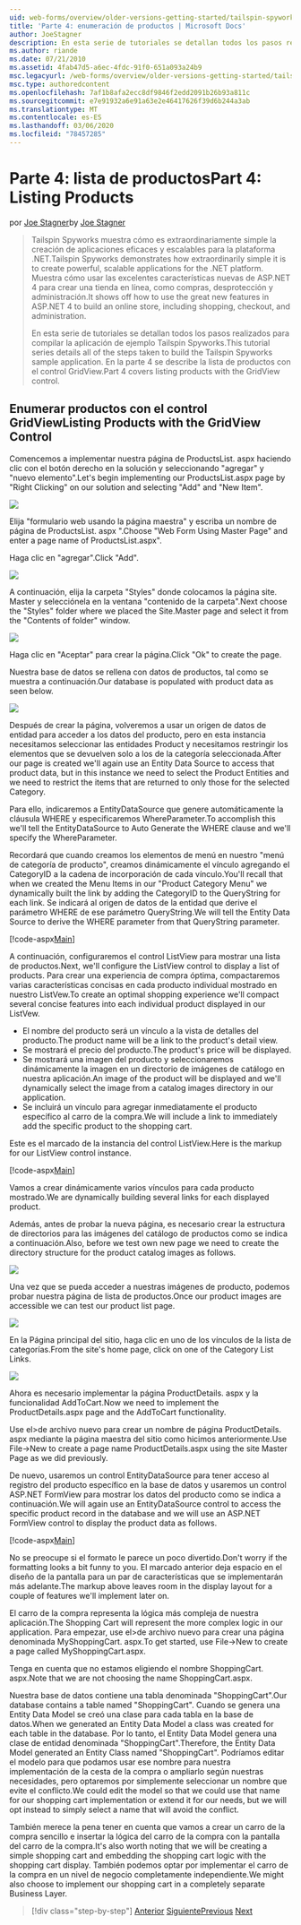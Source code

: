 ```yaml
---
uid: web-forms/overview/older-versions-getting-started/tailspin-spyworks/tailspin-spyworks-part-4
title: 'Parte 4: enumeración de productos | Microsoft Docs'
author: JoeStagner
description: En esta serie de tutoriales se detallan todos los pasos realizados para compilar la aplicación de ejemplo Tailspin Spyworks. En la parte 4 se describe la lista de productos con el contr de GridView...
ms.author: riande
ms.date: 07/21/2010
ms.assetid: 4fab47d5-a6ec-4fdc-91f0-651a093a24b9
msc.legacyurl: /web-forms/overview/older-versions-getting-started/tailspin-spyworks/tailspin-spyworks-part-4
msc.type: authoredcontent
ms.openlocfilehash: 7af1b8afa2ecc8df9846f2edd2091b26b93a811c
ms.sourcegitcommit: e7e91932a6e91a63e2e46417626f39d6b244a3ab
ms.translationtype: MT
ms.contentlocale: es-ES
ms.lasthandoff: 03/06/2020
ms.locfileid: "78457285"
---
```

# <a name="part-4-listing-products"></a><span data-ttu-id="d3d78-104">Parte 4: lista de productos</span><span class="sxs-lookup"><span data-stu-id="d3d78-104">Part 4: Listing Products</span></span>

<span data-ttu-id="d3d78-105">por [Joe Stagner](https://github.com/JoeStagner)</span><span class="sxs-lookup"><span data-stu-id="d3d78-105">by [Joe Stagner](https://github.com/JoeStagner)</span></span>

> <span data-ttu-id="d3d78-106">Tailspin Spyworks muestra cómo es extraordinariamente simple la creación de aplicaciones eficaces y escalables para la plataforma .NET.</span><span class="sxs-lookup"><span data-stu-id="d3d78-106">Tailspin Spyworks demonstrates how extraordinarily simple it is to create powerful, scalable applications for the .NET platform.</span></span> <span data-ttu-id="d3d78-107">Muestra cómo usar las excelentes características nuevas de ASP.NET 4 para crear una tienda en línea, como compras, desprotección y administración.</span><span class="sxs-lookup"><span data-stu-id="d3d78-107">It shows off how to use the great new features in ASP.NET 4 to build an online store, including shopping, checkout, and administration.</span></span>
> 
> <span data-ttu-id="d3d78-108">En esta serie de tutoriales se detallan todos los pasos realizados para compilar la aplicación de ejemplo Tailspin Spyworks.</span><span class="sxs-lookup"><span data-stu-id="d3d78-108">This tutorial series details all of the steps taken to build the Tailspin Spyworks sample application.</span></span> <span data-ttu-id="d3d78-109">En la parte 4 se describe la lista de productos con el control GridView.</span><span class="sxs-lookup"><span data-stu-id="d3d78-109">Part 4 covers listing products with the GridView control.</span></span>

## <a id="_Toc260221670"></a><span data-ttu-id="d3d78-110">Enumerar productos con el control GridView</span><span class="sxs-lookup"><span data-stu-id="d3d78-110">Listing Products with the GridView Control</span></span>

<span data-ttu-id="d3d78-111">Comencemos a implementar nuestra página de ProductsList. aspx haciendo clic con el botón derecho en la solución y seleccionando "agregar" y "nuevo elemento".</span><span class="sxs-lookup"><span data-stu-id="d3d78-111">Let's begin implementing our ProductsList.aspx page by "Right Clicking" on our solution and selecting "Add" and "New Item".</span></span>

![](tailspin-spyworks-part-4/_static/image1.jpg)

<span data-ttu-id="d3d78-112">Elija "formulario web usando la página maestra" y escriba un nombre de página de ProductsList. aspx ".</span><span class="sxs-lookup"><span data-stu-id="d3d78-112">Choose "Web Form Using Master Page" and enter a page name of ProductsList.aspx".</span></span>

<span data-ttu-id="d3d78-113">Haga clic en "agregar".</span><span class="sxs-lookup"><span data-stu-id="d3d78-113">Click "Add".</span></span>

![](tailspin-spyworks-part-4/_static/image2.jpg)

<span data-ttu-id="d3d78-114">A continuación, elija la carpeta "Styles" donde colocamos la página site. Master y selecciónela en la ventana "contenido de la carpeta".</span><span class="sxs-lookup"><span data-stu-id="d3d78-114">Next choose the "Styles" folder where we placed the Site.Master page and select it from the "Contents of folder" window.</span></span>

![](tailspin-spyworks-part-4/_static/image3.jpg)

<span data-ttu-id="d3d78-115">Haga clic en "Aceptar" para crear la página.</span><span class="sxs-lookup"><span data-stu-id="d3d78-115">Click "Ok" to create the page.</span></span>

<span data-ttu-id="d3d78-116">Nuestra base de datos se rellena con datos de productos, tal como se muestra a continuación.</span><span class="sxs-lookup"><span data-stu-id="d3d78-116">Our database is populated with product data as seen below.</span></span>

![](tailspin-spyworks-part-4/_static/image4.jpg)

<span data-ttu-id="d3d78-117">Después de crear la página, volveremos a usar un origen de datos de entidad para acceder a los datos del producto, pero en esta instancia necesitamos seleccionar las entidades Product y necesitamos restringir los elementos que se devuelven solo a los de la categoría seleccionada.</span><span class="sxs-lookup"><span data-stu-id="d3d78-117">After our page is created we'll again use an Entity Data Source to access that product data, but in this instance we need to select the Product Entities and we need to restrict the items that are returned to only those for the selected Category.</span></span>

<span data-ttu-id="d3d78-118">Para ello, indicaremos a EntityDataSource que genere automáticamente la cláusula WHERE y especificaremos WhereParameter.</span><span class="sxs-lookup"><span data-stu-id="d3d78-118">To accomplish this we'll tell the EntityDataSource to Auto Generate the WHERE clause and we'll specify the WhereParameter.</span></span>

<span data-ttu-id="d3d78-119">Recordará que cuando creamos los elementos de menú en nuestro "menú de categoría de producto", creamos dinámicamente el vínculo agregando el CategoryID a la cadena de incorporación de cada vínculo.</span><span class="sxs-lookup"><span data-stu-id="d3d78-119">You'll recall that when we created the Menu Items in our "Product Category Menu" we dynamically built the link by adding the CategoryID to the QueryString for each link.</span></span> <span data-ttu-id="d3d78-120">Se indicará al origen de datos de la entidad que derive el parámetro WHERE de ese parámetro QueryString.</span><span class="sxs-lookup"><span data-stu-id="d3d78-120">We will tell the Entity Data Source to derive the WHERE parameter from that QueryString parameter.</span></span>

[!code-aspx[Main](tailspin-spyworks-part-4/samples/sample1.aspx)]

<span data-ttu-id="d3d78-121">A continuación, configuraremos el control ListView para mostrar una lista de productos.</span><span class="sxs-lookup"><span data-stu-id="d3d78-121">Next, we'll configure the ListView control to display a list of products.</span></span> <span data-ttu-id="d3d78-122">Para crear una experiencia de compra óptima, compactaremos varias características concisas en cada producto individual mostrado en nuestro ListVew.</span><span class="sxs-lookup"><span data-stu-id="d3d78-122">To create an optimal shopping experience we'll compact several concise features into each individual product displayed in our ListVew.</span></span>

- <span data-ttu-id="d3d78-123">El nombre del producto será un vínculo a la vista de detalles del producto.</span><span class="sxs-lookup"><span data-stu-id="d3d78-123">The product name will be a link to the product's detail view.</span></span>
- <span data-ttu-id="d3d78-124">Se mostrará el precio del producto.</span><span class="sxs-lookup"><span data-stu-id="d3d78-124">The product's price will be displayed.</span></span>
- <span data-ttu-id="d3d78-125">Se mostrará una imagen del producto y seleccionaremos dinámicamente la imagen en un directorio de imágenes de catálogo en nuestra aplicación.</span><span class="sxs-lookup"><span data-stu-id="d3d78-125">An image of the product will be displayed and we'll dynamically select the image from a catalog images directory in our application.</span></span>
- <span data-ttu-id="d3d78-126">Se incluirá un vínculo para agregar inmediatamente el producto específico al carro de la compra.</span><span class="sxs-lookup"><span data-stu-id="d3d78-126">We will include a link to immediately add the specific product to the shopping cart.</span></span>

<span data-ttu-id="d3d78-127">Este es el marcado de la instancia del control ListView.</span><span class="sxs-lookup"><span data-stu-id="d3d78-127">Here is the markup for our ListView control instance.</span></span>

[!code-aspx[Main](tailspin-spyworks-part-4/samples/sample2.aspx)]

<span data-ttu-id="d3d78-128">Vamos a crear dinámicamente varios vínculos para cada producto mostrado.</span><span class="sxs-lookup"><span data-stu-id="d3d78-128">We are dynamically building several links for each displayed product.</span></span>

<span data-ttu-id="d3d78-129">Además, antes de probar la nueva página, es necesario crear la estructura de directorios para las imágenes del catálogo de productos como se indica a continuación.</span><span class="sxs-lookup"><span data-stu-id="d3d78-129">Also, before we test own new page we need to create the directory structure for the product catalog images as follows.</span></span>

![](tailspin-spyworks-part-4/_static/image1.png)

<span data-ttu-id="d3d78-130">Una vez que se pueda acceder a nuestras imágenes de producto, podemos probar nuestra página de lista de productos.</span><span class="sxs-lookup"><span data-stu-id="d3d78-130">Once our product images are accessible we can test our product list page.</span></span>

![](tailspin-spyworks-part-4/_static/image5.jpg)

<span data-ttu-id="d3d78-131">En la Página principal del sitio, haga clic en uno de los vínculos de la lista de categorías.</span><span class="sxs-lookup"><span data-stu-id="d3d78-131">From the site's home page, click on one of the Category List Links.</span></span>

![](tailspin-spyworks-part-4/_static/image6.jpg)

<span data-ttu-id="d3d78-132">Ahora es necesario implementar la página ProductDetails. aspx y la funcionalidad AddToCart.</span><span class="sxs-lookup"><span data-stu-id="d3d78-132">Now we need to implement the ProductDetails.aspx page and the AddToCart functionality.</span></span>

<span data-ttu-id="d3d78-133">Use el&gt;de archivo nuevo para crear un nombre de página ProductDetails. aspx mediante la página maestra del sitio como hicimos anteriormente.</span><span class="sxs-lookup"><span data-stu-id="d3d78-133">Use File-&gt;New to create a page name ProductDetails.aspx using the site Master Page as we did previously.</span></span>

<span data-ttu-id="d3d78-134">De nuevo, usaremos un control EntityDataSource para tener acceso al registro del producto específico en la base de datos y usaremos un control ASP.NET FormView para mostrar los datos del producto como se indica a continuación.</span><span class="sxs-lookup"><span data-stu-id="d3d78-134">We will again use an EntityDataSource control to access the specific product record in the database and we will use an ASP.NET FormView control to display the product data as follows.</span></span>

[!code-aspx[Main](tailspin-spyworks-part-4/samples/sample3.aspx)]

<span data-ttu-id="d3d78-135">No se preocupe si el formato le parece un poco divertido.</span><span class="sxs-lookup"><span data-stu-id="d3d78-135">Don't worry if the formatting looks a bit funny to you.</span></span> <span data-ttu-id="d3d78-136">El marcado anterior deja espacio en el diseño de la pantalla para un par de características que se implementarán más adelante.</span><span class="sxs-lookup"><span data-stu-id="d3d78-136">The markup above leaves room in the display layout for a couple of features we'll implement later on.</span></span>

<span data-ttu-id="d3d78-137">El carro de la compra representa la lógica más compleja de nuestra aplicación.</span><span class="sxs-lookup"><span data-stu-id="d3d78-137">The Shopping Cart will represent the more complex logic in our application.</span></span> <span data-ttu-id="d3d78-138">Para empezar, use el&gt;de archivo nuevo para crear una página denominada MyShoppingCart. aspx.</span><span class="sxs-lookup"><span data-stu-id="d3d78-138">To get started, use File-&gt;New to create a page called MyShoppingCart.aspx.</span></span>

<span data-ttu-id="d3d78-139">Tenga en cuenta que no estamos eligiendo el nombre ShoppingCart. aspx.</span><span class="sxs-lookup"><span data-stu-id="d3d78-139">Note that we are not choosing the name ShoppingCart.aspx.</span></span>

<span data-ttu-id="d3d78-140">Nuestra base de datos contiene una tabla denominada "ShoppingCart".</span><span class="sxs-lookup"><span data-stu-id="d3d78-140">Our database contains a table named "ShoppingCart".</span></span> <span data-ttu-id="d3d78-141">Cuando se genera una Entity Data Model se creó una clase para cada tabla en la base de datos.</span><span class="sxs-lookup"><span data-stu-id="d3d78-141">When we generated an Entity Data Model a class was created for each table in the database.</span></span> <span data-ttu-id="d3d78-142">Por lo tanto, el Entity Data Model genera una clase de entidad denominada "ShoppingCart".</span><span class="sxs-lookup"><span data-stu-id="d3d78-142">Therefore, the Entity Data Model generated an Entity Class named "ShoppingCart".</span></span> <span data-ttu-id="d3d78-143">Podríamos editar el modelo para que podamos usar ese nombre para nuestra implementación de la cesta de la compra o ampliarlo según nuestras necesidades, pero optaremos por simplemente seleccionar un nombre que evite el conflicto.</span><span class="sxs-lookup"><span data-stu-id="d3d78-143">We could edit the model so that we could use that name for our shopping cart implementation or extend it for our needs, but we will opt instead to simply select a name that will avoid the conflict.</span></span>

<span data-ttu-id="d3d78-144">También merece la pena tener en cuenta que vamos a crear un carro de la compra sencillo e insertar la lógica del carro de la compra con la pantalla del carro de la compra.</span><span class="sxs-lookup"><span data-stu-id="d3d78-144">It's also worth noting that we will be creating a simple shopping cart and embedding the shopping cart logic with the shopping cart display.</span></span> <span data-ttu-id="d3d78-145">También podemos optar por implementar el carro de la compra en un nivel de negocio completamente independiente.</span><span class="sxs-lookup"><span data-stu-id="d3d78-145">We might also choose to implement our shopping cart in a completely separate Business Layer.</span></span>

> [!div class="step-by-step"]
> <span data-ttu-id="d3d78-146">[Anterior](tailspin-spyworks-part-3.md)
> [Siguiente](tailspin-spyworks-part-5.md)</span><span class="sxs-lookup"><span data-stu-id="d3d78-146">[Previous](tailspin-spyworks-part-3.md)
[Next](tailspin-spyworks-part-5.md)</span></span>
